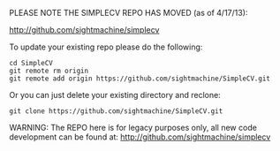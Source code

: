 PLEASE NOTE THE SIMPLECV REPO HAS MOVED (as of 4/17/13):

http://github.com/sightmachine/simplecv


To update your existing repo please do the following:

```
cd SimpleCV
git remote rm origin
git remote add origin https://github.com/sightmachine/SimpleCV.git
```

Or you can just delete your existing directory and reclone:

```
git clone https://github.com/sightmachine/SimpleCV.git
```


WARNING: The REPO here is for legacy purposes only, all new code development can be found at:
http://github.com/sightmachine/simplecv
